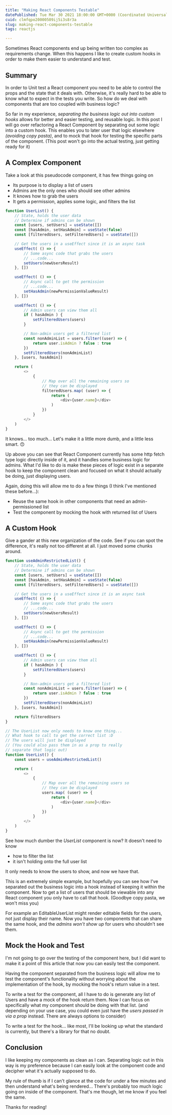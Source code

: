 ```yaml
---
title: "Making React Components Testable"
datePublished: Tue Mar 30 2021 18:00:00 GMT+0000 (Coordinated Universal Time)
cuid: clmfqpo20000509ij5i3s8r3a
slug: making-react-components-testable
tags: reactjs

---
```


Sometimes React components end up being written too complex as requirements change.  When this happens I like to create custom hooks in order to make them easier to understand and test.

## Summary

In order to Unit test a React component you need to be able to control the props and the state that it deals with.  Otherwise, it's really hard to be able to know what to expect in the tests you write.  So how do we deal with components that are too coupled with business logic?

So far in my experience, _separating the business logic out into custom hooks_ allows for better and easier testing, and reusable logic.  In this post I will go over refactoring a React Component by separating out some logic into a custom hook. This enables you to later user that logic elsewhere _(avoiding copy pasta)_, and to mock that hook for testing the specific parts of the component.  (This post won't go into the actual testing, just getting ready for it)

## A Complex Component

Take a look at this pseudocode component, it has few things going on
- Its purpose is to display a list of users
- Admins are the only ones who should see other admins
- It knows how to grab the users
- It gets a permission, applies some logic, and filters the list

```js
function UserList() {
    // State, holds the user data
    // Determine if admins can be shown
    const [users, setUsers] = useState([])
    const [hasAdmin, setHasAdmin] = useState(false)
    const [filteredUsers, setFilteredUsers] = useState([])

    // Get the users in a useEffect since it is an async task
    useEffect( () => {
        // Some async code that grabs the users
        // ...code...
        setUsers(newUsersResult)
    }, [])

    useEffect( () => {
        // Async call to get the permission
        // ...code...
        setHasAdmin(newPermissionValueResult)
    }, [])

    useEffect( () => {
        // Admin users can view them all
        if ( hasAdmin ) {
            setFilteredUsers(users)
        }

        // Non-admin users get a filtered list
        const nonAdminList = users.filter((user) => {
            return user.isAdmin ? false : true
        })
        setFilteredUsers(nonAdminList)
    }, [users, hasAdmin])

    return (
        <>
            {
                // Map over all the remaining users so
                // they can be displayed
                filteredUsers.map( (user) => {
                    return (
                        <div>{user.name}</div>
                    )
                })
            }
        </>
    )
}
```

It knows... too much...  Let's make it a little more dumb, and a little less smart. 🙃

Up above you can see that React Component currently has some http fetch type logic directly inside of it, and it handles some business logic for admins.  What I'd like to do is make these pieces of logic exist in a separate hook to keep the component clean and focused on what it should actually be doing, just displaying users.

Again, doing this will allow me to do a few things (I think I've mentioned these before...):
- Reuse the same hook in other components that need an admin-permissioned list
- Test the component by mocking the hook with returned list of Users

## A Custom Hook

Give a gander at this new organization of the code.  See if you can spot the difference, it's really not too different at all.  I just moved some chunks around.

```js
function useAdminRestrictedList() {
    // State, holds the user data
    // Determine if admins can be shown
    const [users, setUsers] = useState([])
    const [hasAdmin, setHasAdmin] = useState(false)
    const [filteredUsers, setFilteredUsers] = useState([])

    // Get the users in a useEffect since it is an async task
    useEffect( () => {
        // Some async code that grabs the users
        // ...code...
        setUsers(newUsersResult)
    }, [])

    useEffect( () => {
        // Async call to get the permission
        // ...code...
        setHasAdmin(newPermissionValueResult)
    }, [])

    useEffect( () => {
        // Admin users can view them all
        if ( hasAdmin ) {
            setFilteredUsers(users)
        }

        // Non-admin users get a filtered list
        const nonAdminList = users.filter((user) => {
            return user.isAdmin ? false : true
        })
        setFilteredUsers(nonAdminList)
    }, [users, hasAdmin])

    return filteredUsers
}

// The UserList now only needs to know one thing...
// What hook to call to get the correct list :D
// The users will just be displayed
// (You could also pass them in as a prop to really
// separate that logic out)
function UserList() {
    const users = useAdminRestrictedList()

    return (
        <>
            {
                // Map over all the remaining users so
                // they can be displayed
                users.map( (user) => {
                    return (
                        <div>{user.name}</div>
                    )
                })
            }
        </>
    )
}
```

See how much dumber the _UserList_ component is now?  It doesn't need to know
- how to filter the list
- it isn't holding onto the full user list

It only needs to know the users to show, and now we have that.

This is an extremely simple example, but hopefully you can see how I've separated out the business logic into a hook instead of keeping it within the component.  Now to get a list of users that should be viewable into any React component you only have to call that hook.  (Goodbye copy pasta, we won't miss you)

For example an EditableUserList might render editable fields for the users, not just display their name.  Now you have two components that can share the same hook, and the _admins won't show up_ for users who shouldn't see them.

## Mock the Hook and Test

I'm not going to go over the testing of the component here, but I did want to make it a point of this article that now you can easily test the component.

Having the component separated from the business logic will allow me to test the component's functionality without worrying about the implementation of the hook, by mocking the hook's return value in a test.

To write a test for the component, all I have to do is generate any list of Users and have a mock of the hook return them.  Now I can focus on specifically what my component should be doing with that list.  (and depending on your use case, you could even just have the _users passed in via a prop_ instead.  There are always options to consider)

To write a test for the hook... like most, I'll be looking up what the standard is currently, but there's a library for that no doubt.

## Conclusion

I like keeping my components as clean as I can.  Separating logic out in this way is my preference because I can easily look at the component code and decipher what it's actually supposed to do.

My rule of thumb is if I can't glance at the code for under a few minutes and then understand what's being rendered...  There's probably too much logic going on inside of the component.  That's me though, let me know if you feel the same.

Thanks for reading!